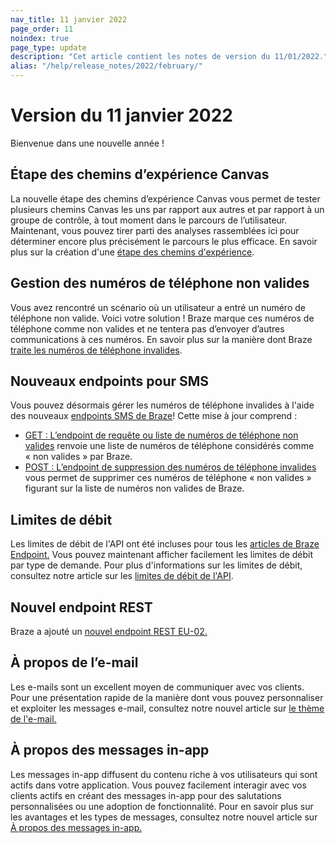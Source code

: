 ```yaml
---
nav_title: 11 janvier 2022
page_order: 11
noindex: true
page_type: update
description: "Cet article contient les notes de version du 11/01/2022."
alias: "/help/release_notes/2022/february/"
---
```

# Version du 11 janvier 2022

Bienvenue dans une nouvelle année !

## Étape des chemins d’expérience Canvas
La nouvelle étape des chemins d’expérience Canvas vous permet de tester plusieurs chemins Canvas les uns par rapport aux autres et par rapport à un groupe de contrôle, à tout moment dans le parcours de l’utilisateur. Maintenant, vous pouvez tirer parti des analyses rassemblées ici pour déterminer encore plus précisément le parcours le plus efficace. En savoir plus sur la création d'une [étape des chemins d'expérience]({{site.baseurl}}/user_guide/engagement_tools/canvas/canvas_components/experiment_step/).

## Gestion des numéros de téléphone non valides
Vous avez rencontré un scénario où un utilisateur a entré un numéro de téléphone non valide. Voici votre solution ! Braze marque ces numéros de téléphone comme non valides et ne tentera pas d’envoyer d’autres communications à ces numéros. En savoir plus sur la manière dont Braze [traite les numéros de téléphone invalides]({{site.baseurl}}/user_guide/message_building_by_channel/sms/phone_numbers/user_phone_numbers/#handling-invalid-phone-numbers/).

## Nouveaux endpoints pour SMS
Vous pouvez désormais gérer les numéros de téléphone invalides à l'aide des nouveaux [endpoints SMS de Braze]({{site.baseurl}}/api/endpoints/sms/)! Cette mise à jour comprend :
- [GET : L’endpoint de requête ou liste de numéros de téléphone non valides]({{site.baseurl}}/api/endpoints/sms/get_query_invalid_numbers/) renvoie une liste de numéros de téléphone considérés comme « non valides » par Braze.
- [POST : L’endpoint de suppression des numéros de téléphone invalides]({{site.baseurl}}/api/endpoints/sms/post_remove_invalid_numbers/) vous permet de supprimer ces numéros de téléphone « non valides » figurant sur la liste de numéros non valides de Braze.

## Limites de débit
Les limites de débit de l'API ont été incluses pour tous les [articles de Braze Endpoint.]({{site.baseurl}}/api/basics/#nav_top_endpoints) Vous pouvez maintenant afficher facilement les limites de débit par type de demande. Pour plus d'informations sur les limites de débit, consultez notre article sur les [limites de débit de l'API]({{site.baseurl}}/api/api_limits/).

## Nouvel endpoint REST
Braze a ajouté un [nouvel endpoint REST EU-02.]({{site.baseurl}}/api/basics/#api-definitions)

## À propos de l’e-mail
Les e-mails sont un excellent moyen de communiquer avec vos clients. Pour une présentation rapide de la manière dont vous pouvez personnaliser et exploiter les messages e-mail, consultez notre nouvel article sur [le thème de l'e-mail.]({{site.baseurl}}/user_guide/message_building_by_channel/email/about/) 

## À propos des messages in-app
Les messages in-app diffusent du contenu riche à vos utilisateurs qui sont actifs dans votre application. Vous pouvez facilement interagir avec vos clients actifs en créant des messages in-app pour des salutations personnalisées ou une adoption de fonctionnalité. Pour en savoir plus sur les avantages et les types de messages, consultez notre nouvel article sur [À propos des messages in-app.]({{site.baseurl}}/user_guide/message_building_by_channel/in-app_messages/about/)